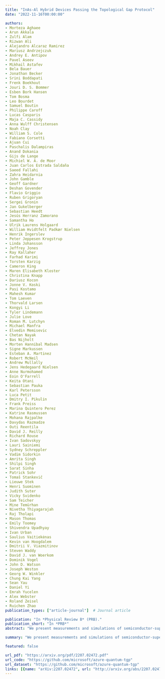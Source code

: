 ```yaml
---
title: "InAs-Al Hybrid Devices Passing the Topological Gap Protocol"
date: "2022-11-16T00:00:00"

authors:
- Morteza Aghaee
- Arun Akkala
- Zulfi Alam
- Rizwan Ali
- Alejandro Alcaraz Ramirez
- Mariusz Andrzejczuk
- Andrey E. Antipov
- Pavel Aseev
- Mikhail Astafev
- Bela Bauer
- Jonathan Becker
- Srini Boddapati
- Frenk Boekhout
- Jouri D. S. Bommer
- Esben Bork Hansen
- Tom Bosma
- Leo Bourdet
- Samuel Boutin
- Philippe Caroff
- Lucas Casparis
- Maja C. Cassidy
- Anna Wulff Christensen
- Noah Clay
- William S. Cole
- Fabiano Corsetti
- Ajuan Cui
- Paschalis Dalampiras
- Anand Dokania
- Gijs de Lange
- Michiel W. A. de Moor
- Juan Carlos Estrada Saldaña
- Saeed Fallahi
- Zahra Heidarnia
- John Gamble
- Geoff Gardner
- Deshan Govender
- Flavio Griggio
- Ruben Grigoryan
- Sergei Gronin
- Jan Gukelberger
- Sebastian Heedt
- Jesús Herranz Zamorano
- Samantha Ho
- Ulrik Laurens Holgaard
- William Hvidtfelt Padkær Nielsen
- Henrik Ingerslev
- Peter Jeppesen Krogstrup
- Linda Johansson
- Jeffrey Jones
- Ray Kallaher
- Farhad Karimi
- Torsten Karzig
- Cameron King
- Maren Elisabeth Kloster
- Christina Knapp
- Dariusz Kocon
- Jonne V. Koski
- Pasi Kostamo
- Mahesh Kumar
- Tom Laeven
- Thorvald Larsen
- Kongyi Li
- Tyler Lindemann
- Julie Love
- Roman M. Lutchyn
- Michael Manfra
- Elvedin Memisevic
- Chetan Nayak
- Bas Nijholt
- Morten Hannibal Madsen
- Signe Markussen
- Esteban A. Martinez
- Robert McNeil
- Andrew Mullally
- Jens Hedegaard Nielsen
- Anne Nurmohamed
- Eoin O'Farrell
- Keita Otani
- Sebastian Pauka
- Karl Petersson
- Luca Petit
- Dmitry I. Pikulin
- Frank Preiss
- Marina Quintero Perez
- Katrine Rasmussen
- Mohana Rajpalke
- Davydas Razmadze
- Outi Reentila
- David J. Reilly
- Richard Rouse
- Ivan Sadovskyy
- Lauri Sainiemi
- Sydney Schreppler
- Vadim Sidorkin
- Amrita Singh
- Shilpi Singh
- Sarat Sinha
- Patrick Sohr
- Tomaš Stankevič
- Lieuwe Stek 
- Henri Suominen
- Judith Suter
- Vicky Svidenko
- Sam Teicher
- Mine Temürhan
- Nivetha Thiyagarajah
- Raj Tholapi
- Mason Thomas
- Emily Toomey
- Shivendra Upadhyay
- Ivan Urban
- Saulius Vaitiekėnas
- Kevin van Hoogdalem
- Dmitrii V. Viazmitinov
- Steven Waddy
- David J. van Woerkom
- Dominik Vogel
- John D. Watson
- Joseph Weston
- Georg W. Winkler
- Chung Kai Yang
- Sean Yau
- Daniel Yi
- Emrah Yucelen
- Alex Webster
- Roland Zeisel
- Ruichen Zhao
publication_types: ["article-journal"]  # Journal article

publication: "In *Physical Review B* (PRB)."
publication_short: "In *PRB*"
abstract: "We present measurements and simulations of semiconductor-superconductor heterostructure devices that are consistent with the observation of topological superconductivity and Majorana zero modes. The devices are fabricated from high-mobility two-dimensional electron gases in which quasi-one-dimensional wires are defined by electrostatic gates. These devices enable measurements of local and non-local transport properties and have been optimized via extensive simulations to ensure robustness against non-uniformity and disorder. Our main result is that several devices, fabricated according to the design's engineering specifications, have passed the topological gap protocol defined in Pikulin *et al.* [[arXiv:2103.12217]](https://arxiv.org/abs/2103.12217). This protocol is a stringent test composed of a sequence of three-terminal local and non-local transport measurements performed while varying the magnetic field, semiconductor electron density, and junction transparencies. Passing the protocol indicates a high probability of detection of a topological phase hosting Majorana zero modes as determined by large-scale disorder simulations. Our experimental results are consistent with a quantum phase transition into a topological superconducting phase that extends over several hundred millitesla in magnetic field and several millivolts in gate voltage, corresponding to approximately one hundred micro-electron-volts in Zeeman energy and chemical potential in the semiconducting wire. These regions feature a closing and re-opening of the bulk gap, with simultaneous zero-bias conductance peaks at *both* ends of the devices that withstand changes in the junction transparencies. The extracted maximum topological gaps in our devices are 20-60μeV. This demonstration is a prerequisite for experiments involving fusion and braiding of Majorana zero modes."

summary: "We present measurements and simulations of semiconductor-superconductor heterostructure devices that are consistent with the observation of topological superconductivity and Majorana zero modes."

featured: false

url_pdf: "https://arxiv.org/pdf/2207.02472.pdf"
url_code: "https://github.com/microsoft/azure-quantum-tgp"
url_dataset: "https://github.com/microsoft/azure-quantum-tgp"
links: [{name: "arXiv:2207.02472", url: "http://arxiv.org/abs/2207.02472"}, {name: "10.1103/PhysRevB.107.245423", url: "https://journals.aps.org/prb/abstract/10.1103/PhysRevB.107.245423"}]
---
```

